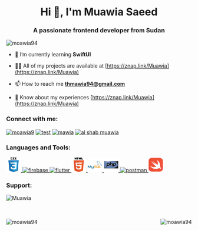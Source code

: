
<h1 align="center">Hi 👋, I'm Muawia Saeed</h1>
<h3 align="center">A passionate frontend developer from Sudan</h3>

<p align="left"> <img src="https://komarev.com/ghpvc/?username=moawia94&label=Profile%20views&color=0e75b6&style=flat" alt="moawia94" /> </p>

- 🌱 I’m currently learning **SwiftUI**

- 👨‍💻 All of my projects are available at [https://znap.link/Muawia](https://znap.link/Muawia)

- 📫 How to reach me **thmawia94@gmail.com**

- 📄 Know about my experiences [https://znap.link/Muawia](https://znap.link/Muawia)

<h3 align="left">Connect with me:</h3>
<p align="left">
<a href="https://twitter.com/moawia9" target="blank"><img align="center" src="https://raw.githubusercontent.com/rahuldkjain/github-profile-readme-generator/master/src/images/icons/Social/twitter.svg" alt="moawia9" height="30" width="40" /></a>
<a href="https://linkedin.com/in/test" target="blank"><img align="center" src="https://raw.githubusercontent.com/rahuldkjain/github-profile-readme-generator/master/src/images/icons/Social/linked-in-alt.svg" alt="test" height="30" width="40" /></a>
<a href="https://fb.com/mawia" target="blank"><img align="center" src="https://raw.githubusercontent.com/rahuldkjain/github-profile-readme-generator/master/src/images/icons/Social/facebook.svg" alt="mawia" height="30" width="40" /></a>
<a href="https://www.youtube.com/c/al shab muawia" target="blank"><img align="center" src="https://raw.githubusercontent.com/rahuldkjain/github-profile-readme-generator/master/src/images/icons/Social/youtube.svg" alt="al shab muawia" height="30" width="40" /></a>
</p>

<h3 align="left">Languages and Tools:</h3>
<p align="left"> <a href="https://www.w3schools.com/css/" target="_blank"> <img src="https://raw.githubusercontent.com/devicons/devicon/master/icons/css3/css3-original-wordmark.svg" alt="css3" width="40" height="40"/> </a> <a href="https://firebase.google.com/" target="_blank"> <img src="https://www.vectorlogo.zone/logos/firebase/firebase-icon.svg" alt="firebase" width="40" height="40"/> </a> <a href="https://flutter.dev" target="_blank"> <img src="https://www.vectorlogo.zone/logos/flutterio/flutterio-icon.svg" alt="flutter" width="40" height="40"/> </a> <a href="https://www.w3.org/html/" target="_blank"> <img src="https://raw.githubusercontent.com/devicons/devicon/master/icons/html5/html5-original-wordmark.svg" alt="html5" width="40" height="40"/> </a> <a href="https://www.mysql.com/" target="_blank"> <img src="https://raw.githubusercontent.com/devicons/devicon/master/icons/mysql/mysql-original-wordmark.svg" alt="mysql" width="40" height="40"/> </a> <a href="https://www.php.net" target="_blank"> <img src="https://raw.githubusercontent.com/devicons/devicon/master/icons/php/php-original.svg" alt="php" width="40" height="40"/> </a> <a href="https://postman.com" target="_blank"> <img src="https://www.vectorlogo.zone/logos/getpostman/getpostman-icon.svg" alt="postman" width="40" height="40"/> </a> <a href="https://developer.apple.com/swift/" target="_blank"> <img src="https://raw.githubusercontent.com/devicons/devicon/master/icons/swift/swift-original.svg" alt="swift" width="40" height="40"/> </a> </p>

<h3 align="left">Support:</h3>
<p><a href="https://www.buymeacoffee.com/Muawia"> <img align="left" src="https://cdn.buymeacoffee.com/buttons/v2/default-yellow.png" height="50" width="210" alt="Muawia" /></a></p><br><br>

</br>
<p><img align="left" src="https://github-readme-stats.vercel.app/api/top-langs?username=moawia94&show_icons=true&locale=en&layout=compact" alt="moawia94" /></p>

<p>&nbsp;<img align="right" src="https://github-readme-stats.vercel.app/api?username=moawia94&show_icons=true&locale=en" alt="moawia94" /></p>

